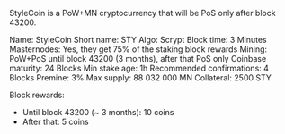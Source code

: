 StyleCoin is a PoW+MN cryptocurrency that will be PoS only after block 43200.

Name: StyleCoin
Short name: STY
Algo: Scrypt
Block time: 3 Minutes
Masternodes: Yes, they get 75% of the staking block rewards
Mining: PoW+PoS until block 43200 (3 months), after that PoS only
Coinbase maturity: 24 Blocks
Min stake age: 1h
Recommended confirmations: 4 Blocks
Premine: 3%
Max supply: 88 032 000
MN Collateral: 2500 STY

Block rewards: 

* Until block 43200 (~ 3 months): 10 coins
* After that: 5 coins